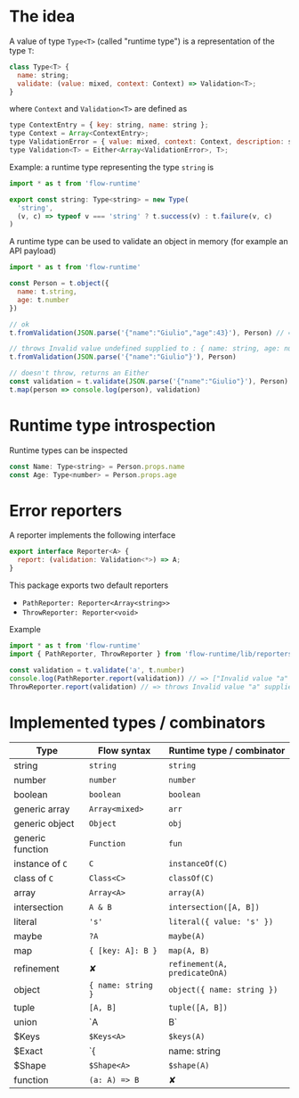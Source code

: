 # The idea

A value of type `Type<T>` (called "runtime type") is a representation of the type `T`:

```js
class Type<T> {
  name: string;
  validate: (value: mixed, context: Context) => Validation<T>;
}
```

where `Context` and `Validation<T>` are defined as

```js
type ContextEntry = { key: string, name: string };
type Context = Array<ContextEntry>;
type ValidationError = { value: mixed, context: Context, description: string };
type Validation<T> = Either<Array<ValidationError>, T>;
```

Example: a runtime type representing the type `string` is

```js
import * as t from 'flow-runtime'

export const string: Type<string> = new Type(
  'string',
  (v, c) => typeof v === 'string' ? t.success(v) : t.failure(v, c)
)
```

A runtime type can be used to validate an object in memory (for example an API payload)

```js
import * as t from 'flow-runtime'

const Person = t.object({
  name: t.string,
  age: t.number
})

// ok
t.fromValidation(JSON.parse('{"name":"Giulio","age":43}'), Person) // => {name: "Giulio", age: 43}

// throws Invalid value undefined supplied to : { name: string, age: number }/age: number
t.fromValidation(JSON.parse('{"name":"Giulio"}'), Person)

// doesn't throw, returns an Either
const validation = t.validate(JSON.parse('{"name":"Giulio"}'), Person)
t.map(person => console.log(person), validation)
```

# Runtime type introspection

Runtime types can be inspected

```js
const Name: Type<string> = Person.props.name
const Age: Type<number> = Person.props.age
```

# Error reporters

A reporter implements the following interface

```js
export interface Reporter<A> {
  report: (validation: Validation<*>) => A;
}
```

This package exports two default reporters

- `PathReporter: Reporter<Array<string>>`
- `ThrowReporter: Reporter<void>`

Example

```js
import * as t from 'flow-runtime'
import { PathReporter, ThrowReporter } from 'flow-runtime/lib/reporters/default'

const validation = t.validate('a', t.number)
console.log(PathReporter.report(validation)) // => ["Invalid value "a" supplied to : number"]
ThrowReporter.report(validation) // => throws Invalid value "a" supplied to : number
```

# Implemented types / combinators

| Type | Flow syntax | Runtime type / combinator |
|------|-------|-------------|
| string | `string` | `string` |
| number | `number` | `number` |
| boolean | `boolean` | `boolean` |
| generic array | `Array<mixed>` | `arr` |
| generic object | `Object` | `obj` |
| generic function | `Function` | `fun` |
| instance of `C` | `C` | `instanceOf(C)` |
| class of `C` | `Class<C>` | `classOf(C)` |
| array | `Array<A>` | `array(A)` |
| intersection | `A & B` | `intersection([A, B])` |
| literal | `'s'` | `literal({ value: 's' })` |
| maybe | `?A` | `maybe(A)` |
| map | `{ [key: A]: B }` | `map(A, B)` |
| refinement | ✘ | `refinement(A, predicateOnA)` |
| object | `{ name: string }` | `object({ name: string })` |
| tuple | `[A, B]` | `tuple([A, B])` |
| union | `A | B` | `union([A, B])` |
| $Keys | `$Keys<A>` | `$keys(A)` |
| $Exact | `{| name: string |}` | `$exact({ name: string })` |
| $Shape | `$Shape<A>` | `$shape(A)` |
| function | `(a: A) => B` | ✘ |
